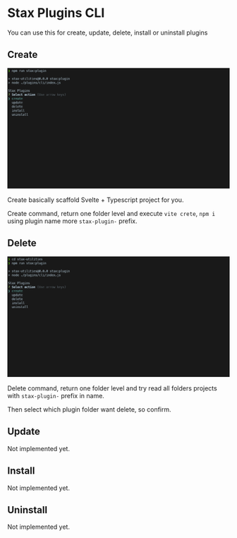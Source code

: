 # Stax Plugins CLI

You can use this for create, update, delete, install or uninstall plugins

## Create

![](screenshots/create.gif)

Create basically scaffold Svelte + Typescript project for you.

Create command, return one folder level and execute `vite crete`, `npm i` using plugin name more `stax-plugin-` prefix.

## Delete

![](screenshots/delete.gif)

Delete command, return one folder level and try read all folders projects with `stax-plugin-` prefix in name.

Then select which plugin folder want delete, so confirm.

## Update

Not implemented yet.

## Install

Not implemented yet.

## Uninstall

Not implemented yet.